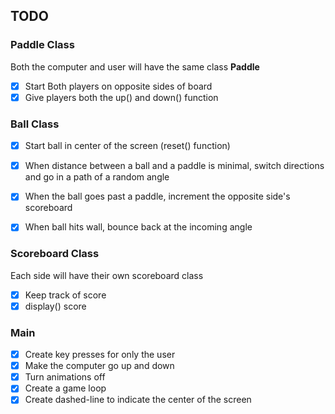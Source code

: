 ## TODO

### Paddle Class
Both the computer and user will have the same class **Paddle**

- [X] Start Both players on opposite sides of board
- [X] Give players both the up() and down() function

### Ball Class

- [X] Start ball in center of the screen (reset() function)
- [X] When distance between a ball and a paddle is minimal, switch directions and go in a path of a random angle
- [X] When the ball goes past a paddle, increment the opposite side's scoreboard
- [X] When ball hits wall, bounce back at the incoming angle


### Scoreboard Class
Each side will have their own scoreboard class
- [X] Keep track of score
- [X] display() score

### Main
- [X] Create key presses for only the user
- [x] Make the computer go up and down
- [x] Turn animations off
- [x] Create a game loop
- [x] Create dashed-line to indicate the center of the screen 